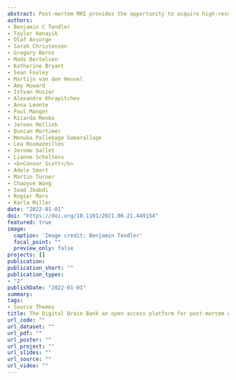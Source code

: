 ```yaml
---
abstract: Post-mortem MRI provides the opportunity to acquire high-resolution datasets to investigate neuroanatomy, and validate the origins of image contrast through microscopy comparisons. We introduce the Digital Brain Bank (open.win.ox.ac.uk/DigitalBrainBank), a data release platform providing open access to curated, multimodal post-mortem neuroimaging datasets. Datasets span three themes - Digital Neuroanatomist, datasets for detailed neuroanatomical investigations. Digital Brain Zoo, datasets for comparative neuroanatomy. Digital Pathologist, datasets for neuropathology investigations. The first Digital Brain Bank release includes twenty one distinctive whole brain diffusion MRI datasets for structural connectivity investigations, alongside microscopy and complementary MRI modalities. This includes one of the highest-resolution whole-brain human diffusion MRI datasets ever acquired, whole-brain diffusion MRI in fourteen non human primate species, and one of the largest postmortem whole brain cohort imaging studies in neurodegeneration. The Digital Brain Bank is the culmination of our lab’s investment into postmortem MRI methodology and MRI microscopy analysis techniques. This manuscript provides a detailed overview of our work with post-mortem imaging to date, including the development of diffusion MRI methods to image large post-mortem samples, including whole, human brains. Taken together, the Digital Brain Bank provides crossscale, cross-species datasets facilitating the incorporation of postmortem data into neuroimaging studies.
authors:
- Benjamin C Tendler
- Taylor Hanayik
- Olaf Ansorge
- Sarah Christensen
- Gregory Berns 
- Mads Bertelsen
- Katherine Bryant 
- Sean Foxley
- Martijn van den Heuvel
- Amy Howard
- Istvan Huszar 
- Alexandre Khrapitchev
- Anna Leonte 
- Paul Manger
- Ricarda Menke
- Jeroen Mollink
- Duncan Mortimer
- Menuka Pallebage Gamarallage
- Lea Roumazeilles
- Jerome Sallet
- Lianne Scholtens
- <b>Connor Scott</b>
- Adele Smart
- Martin Turner
- Chaoyue Wang
- Saad Jbabdi
- Rogier Mars
- Karla Miller
date: "2022-01-01"
doi: "https://doi.org/10.1101/2021.06.21.449154"
featured: true
image:
  caption: 'Image credit: Benjamin Tendler'
  focal_point: ""
  preview_only: false
projects: []
publication: 
publication_short: ""
publication_types:
- "2"
publishDate: "2022-01-01"
summary: 
tags:
- Source Themes
title: The Digital Brain Bank an open access platform for post-mortem datasets
url_code: ""
url_dataset: ""
url_pdf: ""
url_poster: ""
url_project: ""
url_slides: ""
url_source: ""
url_video: ""
---
```


